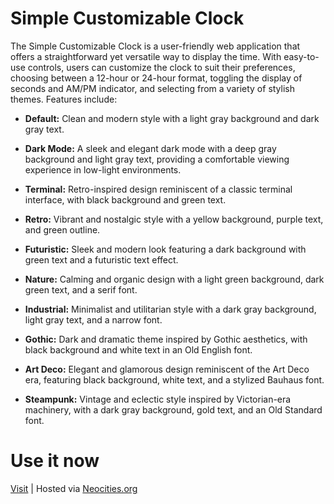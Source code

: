 # Simple Customizable Clock

The Simple Customizable Clock is a user-friendly web application that offers a straightforward yet versatile way to display the time. With easy-to-use controls, users can customize the clock to suit their preferences, choosing between a 12-hour or 24-hour format, toggling the display of seconds and AM/PM indicator, and selecting from a variety of stylish themes. Features include:

- **Default:** Clean and modern style with a light gray background and dark gray text.

- **Dark Mode:** A sleek and elegant dark mode with a deep gray background and light gray text, providing a comfortable viewing experience in low-light environments.

- **Terminal:** Retro-inspired design reminiscent of a classic terminal interface, with black background and green text.

- **Retro:** Vibrant and nostalgic style with a yellow background, purple text, and green outline.

- **Futuristic:** Sleek and modern look featuring a dark background with green text and a futuristic text effect.

- **Nature:** Calming and organic design with a light green background, dark green text, and a serif font.

- **Industrial:** Minimalist and utilitarian style with a dark gray background, light gray text, and a narrow font.

- **Gothic:** Dark and dramatic theme inspired by Gothic aesthetics, with black background and white text in an Old English font.

- **Art Deco:** Elegant and glamorous design reminiscent of the Art Deco era, featuring black background, white text, and a stylized Bauhaus font.

- **Steampunk:** Vintage and eclectic style inspired by Victorian-era machinery, with a dark gray background, gold text, and an Old Standard font.

# Use it now

[Visit](https://duffin.neocities.org/clock/home) | Hosted via [Neocities.org](https://neocities.org/site/duffin)